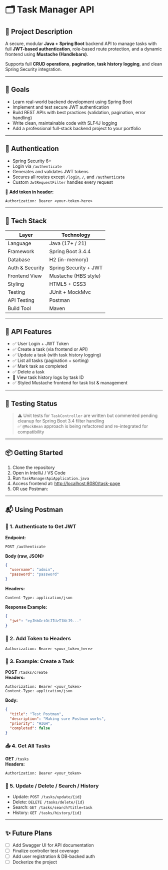 # 🗂️ Task Manager API

## 📌 Project Description
A secure, modular **Java + Spring Boot** backend API to manage tasks with full **JWT-based authentication**,
role-based route protection, and a dynamic frontend using **Mustache (Handlebars)**.

Supports full **CRUD operations**, **pagination**, **task history logging**, and clean Spring Security integration.

---

## 🎯 Goals
- Learn real-world backend development using Spring Boot
- Implement and test secure JWT authentication
- Build REST APIs with best practices (validation, pagination, error handling)
- Write clean, maintainable code with SLF4J logging
- Add a professional full-stack backend project to your portfolio

---

## 🔐 Authentication
- Spring Security 6+
- Login via `/authenticate`
- Generates and validates JWT tokens
- Secures all routes except `/login`, `/`, and `/authenticate`
- Custom `JwtRequestFilter` handles every request

🧾 **Add token in header:**
```
Authorization: Bearer <your-token-here>
```

---

## 🔧 Tech Stack

| Layer            | Technology             |
|------------------|------------------------|
| Language         | Java (17+ / 21)        |
| Framework        | Spring Boot 3.4.4      |
| Database         | H2 (in-memory)         |
| Auth & Security  | Spring Security + JWT  |
| Frontend View    | Mustache (HBS style)   |
| Styling          | HTML5 + CSS3           |
| Testing          | JUnit + MockMvc        |
| API Testing      | Postman                |
| Build Tool       | Maven                  |

---

## 🚀 API Features
- ✅ User Login + JWT Token
- ✅ Create a task (via frontend or API)
- ✅ Update a task (with task history logging)
- ✅ List all tasks (pagination + sorting)
- ✅ Mark task as completed
- ✅ Delete a task
- 📜 View task history logs by task ID
- ✅ Styled Mustache frontend for task list & management

---

## 🧪 Testing Status
> ⚠️ Unit tests for `TaskController` are written but commented pending cleanup for Spring Boot 3.4 filter handling  
> ✅ `@MockBean` approach is being refactored and re-integrated for compatibility

---

## 📦 Getting Started
1. Clone the repository
2. Open in IntelliJ / VS Code
3. Run `TaskManagerApiApplication.java`
4. Access frontend at: [http://localhost:8080/task-page](http://localhost:8080/task-page)
5. OR use Postman:

---

## 📬 Using Postman

### 🔐 1. Authenticate to Get JWT

**Endpoint:**
```
POST /authenticate
```

**Body (raw, JSON):**
```json
{
  "username": "admin",
  "password": "password"
}
```

**Headers:**
```
Content-Type: application/json
```

**Response Example:**
```json
{
  "jwt": "eyJhbGciOiJIUzI1NiJ9..."
}
```

### 🔑 2. Add Token to Headers
```
Authorization: Bearer <your_token_here>
```

### 🔧 3. Example: Create a Task

**POST** `/tasks/create`  
**Headers:**
```
Authorization: Bearer <your_token>
Content-Type: application/json
```

**Body:**
```json
{
  "title": "Test Postman",
  "description": "Making sure Postman works",
  "priority": "HIGH",
  "completed": false
}
```

### 📥 4. Get All Tasks
**GET** `/tasks`  
**Headers:**
```
Authorization: Bearer <your_token>
```

### 🔄 5. Update / Delete / Search / History
- Update: `POST /tasks/update/{id}`
- Delete: `DELETE /tasks/delete/{id}`
- Search: `GET /tasks/search?title=task`
- History: `GET /tasks/history/{id}`

---

## ✨ Future Plans
- [ ] Add Swagger UI for API documentation
- [ ] Finalize controller test coverage
- [ ] Add user registration & DB-backed auth
- [ ] Dockerize the project